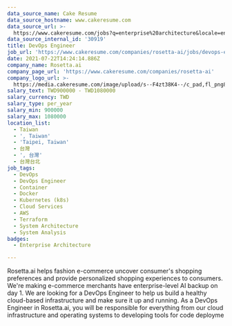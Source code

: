 ```yaml
---
data_source_name: Cake Resume
data_source_hostname: www.cakeresume.com
data_source_url: >-
  https://www.cakeresume.com/jobs?q=enterprise%20architecture&locale=en&range%5Bsalary_range%5D%5Bmin%5D=1000000
data_source_internal_id: '30919'
title: DevOps Engineer
job_url: 'https://www.cakeresume.com/companies/rosetta-ai/jobs/devops-engineer-f979ef'
date: 2021-07-22T14:24:14.886Z
company_name: Rosetta.ai
company_page_url: 'https://www.cakeresume.com/companies/rosetta-ai'
company_logo_url: >-
  https://media.cakeresume.com/image/upload/s--F4zt38K4--/c_pad,fl_png8,h_200,w_200/v1563302566/ehtwt1w12dzd3p4hth9w.png
salary_text: TWD900000 - TWD1080000
salary_currency: TWD
salary_type: per_year
salary_min: 900000
salary_max: 1080000
location_list:
  - Taiwan
  - ', Taiwan'
  - 'Taipei, Taiwan'
  - 台灣
  - ', 台灣'
  - 台灣台北
job_tags:
  - DevOps
  - DevOps Engineer
  - Container
  - Docker
  - Kubernetes (k8s)
  - Cloud Services
  - AWS
  - Terraform
  - System Architecture
  - System Analysis
badges:
  - Enterprise Architecture

---
```


Rosetta.ai helps fashion e-commerce uncover consumer's shopping preferences and provide personalized shopping experiences to consumers. We're making e-commerce merchants have enterprise-level AI backup on day 1. We are looking for a DevOps Engineer to help us build a healthy cloud-based infrastructure and make sure it up and running. As a DevOps Engineer in Rosetta.ai, you will be responsible for everything from our cloud infrastructure and operating systems to developing tools for code deployme